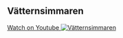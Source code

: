 
## Vätternsimmaren

<a href="https://www.youtube.com/embed/3VL5xEA_iPA">Watch on Youtube
<img src="./poster.jpg" alt="Vätternsimmaren" title="Vätternsimmaren" id="poster" />
</a>

<!-- div class="video-container">
<iframe class="video" src="https://www.youtube.com/embed/3VL5xEA_iPA" title="Vätternsimmaren" frameborder="0" allow="accelerometer; autoplay; clipboard-write; encrypted-media; gyroscope; picture-in-picture" allowfullscreen></iframe>
</div -->
